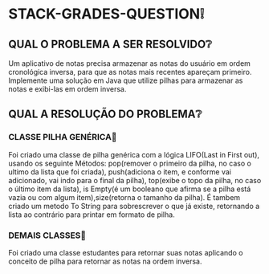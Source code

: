 # STACK-GRADES-QUESTION:grey_exclamation:
## QUAL O PROBLEMA A SER RESOLVIDO:grey_question:
Um aplicativo de notas precisa armazenar as notas do usuário em ordem cronológica
inversa, para que as notas mais recentes apareçam primeiro. Implemente uma solução
em Java que utilize pilhas para armazenar as notas e exibi-las em ordem inversa.

## QUAL A RESOLUÇÃO DO PROBLEMA:grey_question:
### CLASSE PILHA GENÉRICA:speech_balloon:

Foi criado uma classe de pilha genérica com a lógica LIFO(Last in First out), usando os seguinte Métodos: pop(remover o primeiro da pilha, no caso o ultimo da lista que foi criada), push(adiciona o item, e conforme vai adicionado, vai indo para o final da pilha), top(exibe o topo da pilha, no caso o último item da lista), is Empty(é um booleano que afirma se a pilha está vazia ou com algum item),size(retorna o tamanho da pilha). É tambem criado um metodo To String para sobrescrever o que já existe, retornando a lista ao contrário para printar em formato de pilha.

### DEMAIS CLASSES:speech_balloon:

Foi criado uma classe estudantes para retornar suas notas aplicando o conceito de pilha para retornar as notas na ordem inversa.
